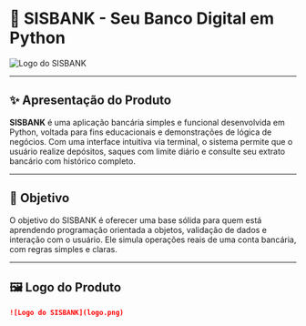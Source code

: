 # 🏦 SISBANK - Seu Banco Digital em Python

![Logo do SISBANK](caminho/para/logo.png)

---

## ✨ Apresentação do Produto

**SISBANK** é uma aplicação bancária simples e funcional desenvolvida em Python, voltada para fins educacionais e demonstrações de lógica de negócios. Com uma interface intuitiva via terminal, o sistema permite que o usuário realize depósitos, saques com limite diário e consulte seu extrato bancário com histórico completo.

---

## 🎯 Objetivo

O objetivo do SISBANK é oferecer uma base sólida para quem está aprendendo programação orientada a objetos, validação de dados e interação com o usuário. Ele simula operações reais de uma conta bancária, com regras simples e claras.

---

## 🖼️ Logo do Produto

```markdown
![Logo do SISBANK](logo.png)